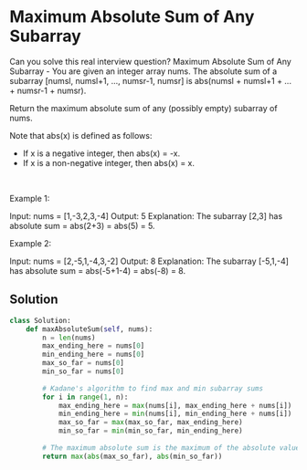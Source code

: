 # Maximum Absolute Sum of Any Subarray

Can you solve this real interview question? Maximum Absolute Sum of Any Subarray - You are given an integer array nums. The absolute sum of a subarray [numsl, numsl+1, ..., numsr-1, numsr] is abs(numsl + numsl+1 + ... + numsr-1 + numsr).

Return the maximum absolute sum of any (possibly empty) subarray of nums.

Note that abs(x) is defined as follows:

 * If x is a negative integer, then abs(x) = -x.
 * If x is a non-negative integer, then abs(x) = x.

 

Example 1:


Input: nums = [1,-3,2,3,-4]
Output: 5
Explanation: The subarray [2,3] has absolute sum = abs(2+3) = abs(5) = 5.


Example 2:


Input: nums = [2,-5,1,-4,3,-2]
Output: 8
Explanation: The subarray [-5,1,-4] has absolute sum = abs(-5+1-4) = abs(-8) = 8.

## Solution
```py
class Solution:
    def maxAbsoluteSum(self, nums):
        n = len(nums)
        max_ending_here = nums[0]
        min_ending_here = nums[0]
        max_so_far = nums[0]
        min_so_far = nums[0]
        
        # Kadane's algorithm to find max and min subarray sums
        for i in range(1, n):
            max_ending_here = max(nums[i], max_ending_here + nums[i])
            min_ending_here = min(nums[i], min_ending_here + nums[i])
            max_so_far = max(max_so_far, max_ending_here)
            min_so_far = min(min_so_far, min_ending_here)
        
        # The maximum absolute sum is the maximum of the absolute values of max_so_far and min_so_far
        return max(abs(max_so_far), abs(min_so_far))
```
